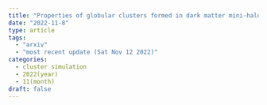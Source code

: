 ```yaml
---
title: "Properties of globular clusters formed in dark matter mini-halos"
date: "2022-11-8"
type: article
tags:
  - "arxiv"
  - "most recent update (Sat Nov 12 2022)"
categories:
  - cluster simulation
  - 2022(year)
  - 11(month)
draft: false
---
```


> 